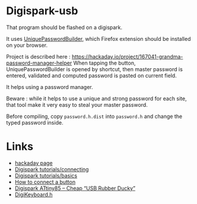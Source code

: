 # Digispark-usb

That program should be flashed on a digispark.

It uses [UniquePasswordBuilder](https://paulgreg.me/UniquePasswordBuilder/#pwa), which Firefox extension should be installed on your browser.

Project is described here : https://hackaday.io/project/167041-grandma-password-manager-helper
When tapping the button, UniquePasswordBuilder is opened by shortcut, then master password is entered, validated and computed password is pasted on current field.

It helps using a password manager.

Beware : while it helps to use a unique and strong password for each site, that tool make it very easy to steal your master password.

Before compiling, copy `password.h.dist` into `password.h` and change the typed password inside.

# Links

 * [hackaday page](https://hackaday.io/project/167041-grandma-password-manager-helper)
 * [Digispark tutorials/connecting](https://digistump.com/wiki/digispark/tutorials/connecting)
 * [Digispark tutorials/basics](https://digistump.com/wiki/digispark/tutorials/basics)
 * [How to connect a button](https://digistump.com/board/index.php?topic=1145.0)
 * [Digispark ATtiny85 – Cheap “USB Rubber Ducky”](https://0xdeadcode.se/archives/581)
 * [DigiKeyboard.h](https://github.com/digistump/DigisparkArduinoIntegration/blob/master/libraries/DigisparkKeyboard/DigiKeyboard.h)


